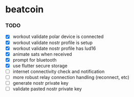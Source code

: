 # beatcoin

### TODO

- [x] workout validate polar device is connected
- [x] workout validate nostr profile is setup
- [x] workout validate nostr profile has lud16
- [x] animate sats when received
- [x] prompt for bluetooth
- [x] use flutter secure storage
- [ ] internet connectivity check and notification
- [ ] more robust relay connection handling (reconnect, etc)
- [ ] generate nostr private key
- [ ] validate pasted nostr private key
